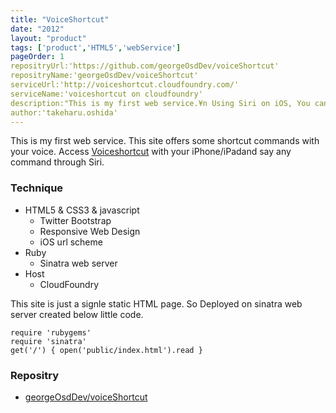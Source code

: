 ```yaml
---
title: "VoiceShortcut"
date: "2012"
layout: "product"
tags: ['product','HTML5','webService']
pageOrder: 1
repositryUrl:'https://github.com/georgeOsdDev/voiceShortcut'
repositryName:'georgeOsdDev/voiceShortcut'
serviceUrl:'http://voiceshortcut.cloudfoundry.com/'
serviceName:'voiceshortcut on cloudfoundry'
description:"This is my first web service.¥n Using Siri on iOS, You can exec some command with voice."
author:'takeharu.oshida'
---
```


This is my first web service.
This site offers some shortcut commands with your voice.
Access [Voiceshortcut](http://voiceshortcut.cloudfoundry.com/) with your iPhone/iPadand say any command through Siri.


### Technique
* HTML5 & CSS3 & javascript
  * Twitter Bootstrap
  * Responsive Web Design
  * iOS url scheme
* Ruby
  * Sinatra web server
* Host
  * CloudFoundry

This site is just a signle static HTML page.
So Deployed on sinatra web server created below little code.

    require 'rubygems'
    require 'sinatra'
    get('/') { open('public/index.html').read }


### Repositry
 * [georgeOsdDev/voiceShortcut](https://github.com/georgeOsdDev/voiceShortcut)
